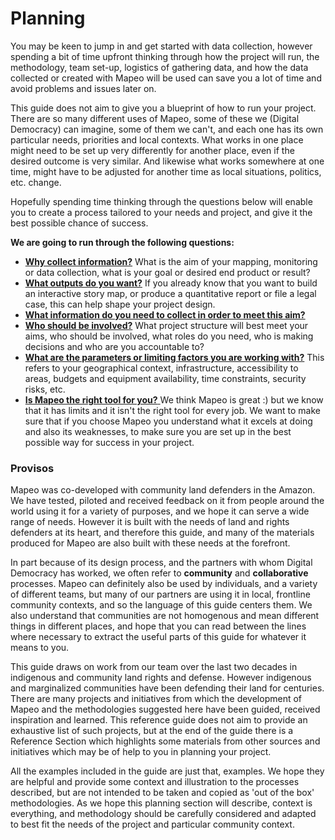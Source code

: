 # Planning

You may be keen to jump in and get started with data collection, however spending a bit of time upfront thinking through how the project will run, the methodology, team set-up, logistics of gathering data, and how the data collected or created with Mapeo will be used can save you a lot of time and avoid problems and issues later on.

This guide does not aim to give you a blueprint of how to run your project. There are so many different uses of Mapeo, some of these we (Digital Democracy) can imagine, some of them we can't, and each one has its own particular needs, priorities and local contexts. What works in one place might need to be set up very differently for another place, even if the desired outcome is very similar. And likewise what works somewhere at one time, might have to be adjusted for another time as local situations, politics, etc. change.

Hopefully spending time thinking through the questions below will enable you to create a process tailored to your needs and project, and give it the best possible chance of success.

**We are going to run through the following questions:**

* [**Why collect information?**](why-what-is-the-project-goal.md) What is the aim of your mapping, monitoring or data collection, what is your goal or desired end product or result?
* [**What outputs do you want?**](what-outputs-do-you-want.md) If you already know that you want to build an interactive story map, or produce a quantitative report or file a legal case, this can help shape your project design.
* [**What information do you need to collect in order to meet this aim?**](what-information-to-collect/)
* [**Who should be involved?**](what-are-your-parameters.md) What project structure will best meet your aims, who should be involved, what roles do you need, who is making decisions and who are you accountable to?
* [**What are the parameters or limiting factors you are working with?**](who-is-involved.md) This refers to your geographical context, infrastructure, accessibility to areas, budgets and equipment availability, time constraints, security risks, etc.
* [**Is Mapeo the right tool for you?** ](../../../overview/is-mapeo-right-for-me.md)We think Mapeo is great :) but we know that it has limits and it isn't the right tool for every job. We want to make sure that if you choose Mapeo you understand what it excels at doing and also its weaknesses, to make sure you are set up in the best possible way for success in your project.

### Provisos

Mapeo was co-developed with community land defenders in the Amazon. We have tested, piloted and received feedback on it from people around the world using it for a variety of purposes, and we hope it can serve a wide range of needs. However it is built with the needs of land and rights defenders at its heart, and therefore this guide, and many of the materials produced for Mapeo are also built with these needs at the forefront.

In part because of its design process, and the partners with whom Digital Democracy has worked, we often refer to **community** and **collaborative** processes. Mapeo can definitely also be used by individuals, and a variety of different teams, but many of our partners are using it in local, frontline community contexts, and so the language of this guide centers them. We also understand that communities are not homogenous and mean different things in different places, and hope that you can read between the lines where necessary to extract the useful parts of this guide for whatever it means to you.

This guide draws on work from our team over the last two decades in indigenous and community land rights and defense. However indigenous and marginalized communities have been defending their land for centuries. There are many projects and initiatives from which the development of Mapeo and the methodologies suggested here have been guided, received inspiration and learned. This reference guide does not aim to provide an exhaustive list of such projects, but at the end of the guide there is a Reference Section which highlights some materials from other sources and initiatives which may be of help to you in planning your project.

All the examples included in the guide are just that, examples. We hope they are helpful and provide some context and illustration to the processes described, but are not intended to be taken and copied as 'out of the box' methodologies. As we hope this planning section will describe, context is everything, and methodology should be carefully considered and adapted to best fit the needs of the project and particular community context.
